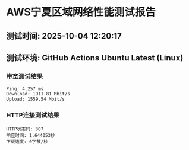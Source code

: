 # AWS宁夏区域网络性能测试报告
## 测试时间: 2025-10-04 12:20:17
## 测试环境: GitHub Actions Ubuntu Latest (Linux)

### 带宽测试结果
```
Ping: 4.257 ms
Download: 1911.81 Mbit/s
Upload: 1559.54 Mbit/s
```

### HTTP连接测试结果
```
HTTP状态码: 307
响应时间: 1.644053秒
下载速度: 0字节/秒
```

